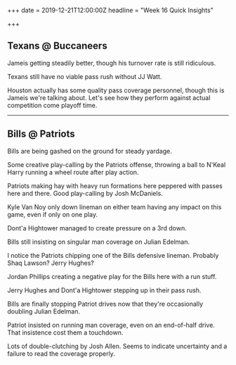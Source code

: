 +++
date = 2019-12-21T12:00:00Z
headline = "Week 16 Quick Insights"

+++
## Texans @ Buccaneers

Jameis getting steadily better, though his turnover rate is still ridiculous.

Texans still have no viable pass rush without JJ Watt.

Houston actually has some quality pass coverage personnel, though this is Jameis we're talking about. Let's see how they perform against actual competition come playoff time.

***

## Bills @ Patriots

Bills are being gashed on the ground for steady yardage.

Some creative play-calling by the Patriots offense, throwing a ball to N'Keal Harry running a wheel route after play action.

Patriots making hay with heavy run formations here peppered with passes here and there. Good play-calling by Josh McDaniels.

Kyle Van Noy only down lineman on either team having any impact on this game, even if only on one play.

Dont'a Hightower managed to create pressure on a 3rd down.

Bills still insisting on singular man coverage on Julian Edelman.

I notice the Patriots chipping one of the Bills defensive lineman. Probably Shaq Lawson? Jerry Hughes?

Jordan Phillips creating a negative play for the Bills here with a run stuff.

Jerry Hughes and Dont'a Hightower stepping up in their pass rush.

Bills are finally stopping Patriot drives now that they're occasionally doubling Julian Edelman.

Patriot insisted on running man coverage, even on an end-of-half drive. That insistence cost them a touchdown.

Lots of double-clutching by Josh Allen. Seems to indicate uncertainty and a failure to read the coverage properly.